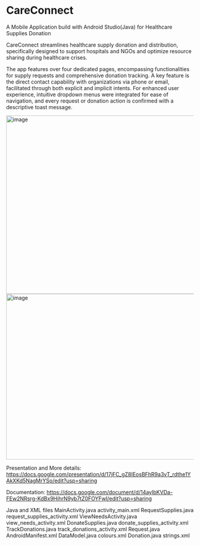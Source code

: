 # CareConnect 
A Mobile Application build with Android Studio(Java) for Healthcare Supplies Donation

CareConnect streamlines healthcare supply donation and distribution, specifically designed to support hospitals and NGOs and optimize resource sharing during healthcare crises.

The app features over four dedicated pages, encompassing functionalities for supply requests and comprehensive donation tracking. A key feature is the direct contact capability with organizations via phone or email, facilitated through both explicit and implicit intents. For enhanced user experience, intuitive dropdown menus were integrated for ease of navigation, and every request or donation action is confirmed with a descriptive toast message.

<img width="1008" height="478" alt="image" src="https://github.com/user-attachments/assets/f83b840b-f0d5-4d24-a3fc-d55ff0c73ef6" />
<img width="1035" height="444" alt="image" src="https://github.com/user-attachments/assets/66ac711e-a079-4006-892a-93353279370a" />

Presentation and More details: https://docs.google.com/presentation/d/17jFC_gZ8IEosBFhR9a3vT_rdthe1YAkXKd5NagMrYSo/edit?usp=sharing

Documentation: https://docs.google.com/document/d/14ayIbKVDa-FEw2NRsrg-KdBx9HihrN9yb7tZ0FOYFwI/edit?usp=sharing


Java and XML files
MainActivity.java
activity_main.xml
RequestSupplies.java
request_supplies_activity.xml
ViewNeedsActivity.java
view_needs_activity.xml
DonateSupplies.java
donate_supplies_activity.xml
TrackDonations.java
track_donations_activity.xml
Request.java
AndroidManifest.xml
DataModel.java
colours.xml
Donation.java
strings.xml




